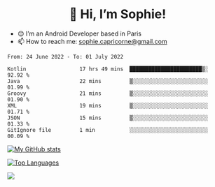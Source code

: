 <h1 align="center"> 👋 Hi, I’m Sophie! </h1>  

- 😊 I’m an Android Developer based in Paris
- 📫 How to reach me: sophie.capricorne@gmail.com


<!--START_SECTION:waka-->

```text
From: 24 June 2022 - To: 01 July 2022

Kotlin                 17 hrs 49 mins  ███████████████████████▒░   92.92 %
Java                   22 mins         ▒░░░░░░░░░░░░░░░░░░░░░░░░   01.99 %
Groovy                 21 mins         ▒░░░░░░░░░░░░░░░░░░░░░░░░   01.90 %
XML                    19 mins         ▒░░░░░░░░░░░░░░░░░░░░░░░░   01.71 %
JSON                   15 mins         ▒░░░░░░░░░░░░░░░░░░░░░░░░   01.33 %
GitIgnore file         1 min           ░░░░░░░░░░░░░░░░░░░░░░░░░   00.09 %
```

<!--END_SECTION:waka-->

[![My GitHub stats](https://github-readme-stats.vercel.app/api?username=sophicapri&show_icons=true&theme=buefy)](https://github.com/anuraghazra/github-readme-stats)

[![Top Languages](https://github-readme-stats.vercel.app/api/top-langs/?username=sophicapri&langs_count=2&layout=compact)](https://github.com/anuraghazra/github-readme-stats)

![](https://github-readme-streak-stats.herokuapp.com/?user=sophicapri)
